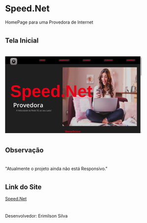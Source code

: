 # Speed.Net

HomePage para uma Provedora de Internet

#
## Tela Inicial
#
<Img src="Img/SpeedNet.png" alt="Tela Inicial" height="250px">

#

## Observação 
#

"Atualmente o projeto ainda não está Responsivo."

# 

## Link do Site

<a href="https://erysilva98.github.io/Speed.Net/" rel="Link do Projeto no Git Pages">Speed.Net</a>
        
#

Desenvolvedor: Erimilson Silva

